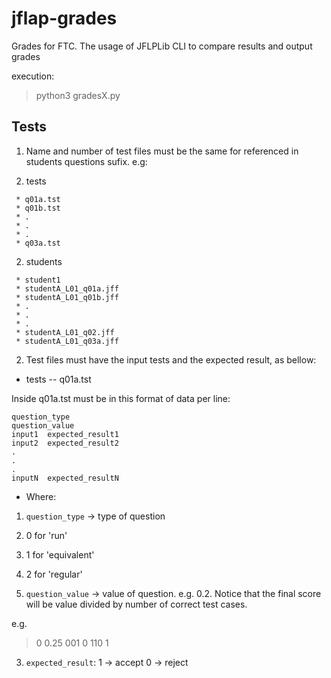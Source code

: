 # jflap-grades
Grades for FTC. The usage of JFLPLib CLI to compare results and output grades

execution:
> python3 gradesX.py

## Tests

1. Name and number of test files must be the same for referenced in students questions sufix.
e.g:

  1. tests
```
 * q01a.tst
 * q01b.tst
 * .
 * .
 * .
 * q03a.tst
```

  2. students
```
 * student1
 * studentA_L01_q01a.jff
 * studentA_L01_q01b.jff
 * .
 * .
 * .
 * studentA_L01_q02.jff
 * studentA_L01_q03a.jff
```

2. Test files must have the input tests and the expected result, as bellow:
- tests
 -- q01a.tst

Inside q01a.tst must be in this format of data per line:
```
question_type
question_value
input1	expected_result1
input2	expected_result2
.
.
.
inputN	expected_resultN
```
- Where:
1. `question_type` -> type of question
 1. 0 for 'run'
 2. 1 for 'equivalent'
 3. 2 for 'regular'

2. `question_value` -> value of question. e.g. 0.2. Notice that the final score will be value divided by number of correct test cases.

 e.g.
> 0
> 0.25
> 001	0
> 110	1

3. `expected_result`:
1 -> accept
0 -> reject
